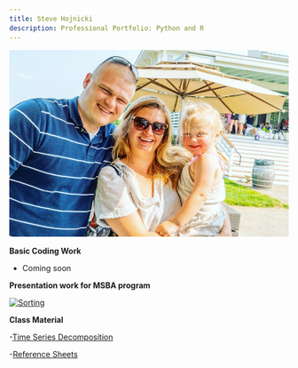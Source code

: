 ```yaml
---
title: Steve Hojnicki 
description: Professional Portfolio: Python and R
---
```


![My Picture](/pics/family.jpg)

<b> Basic Coding Work </b>
* Coming soon

<b> Presentation work for MSBA program </b>

[![Sorting](https://img.youtube.com/vi/apOBmeJkpdI/0.jpg)](https://www.youtube.com/watch?v=apOBmeJkpdI)


<b> Class Material </b>

-[Time Series Decomposition](/timeseries/index.md)

-[Reference Sheets](https://github.com/Hojnicki/cheatsheets)
